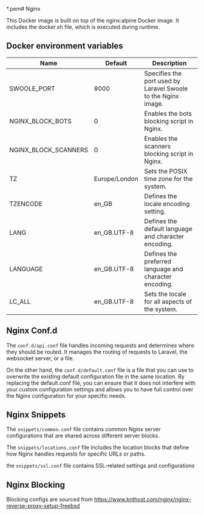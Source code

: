*.pem# Nginx

This Docker image is built on top of the nginx:alpine Docker image. It includes the docker.sh file, which is executed during runtime.


## Docker environment variables


| Name | Default | Description |
| -------- | -------- | -------- |
| SWOOLE_PORT | 8000 | Specifies the port used by Laravel Swoole to the Nginx image. |
| NGINX_BLOCK_BOTS | 0 | Enables the bots blocking script in Nginx. |
| NGINX_BLOCK_SCANNERS | 0 | Enables the scanners blocking script in Nginx. |
| TZ | Europe/London | Sets the POSIX time zone for the system. |
| TZENCODE | en_GB | Defines the locale encoding setting. |
| LANG | en_GB.UTF-8 | Defines the default language and character encoding. |
| LANGUAGE | en_GB.UTF-8 | Defines the preferred language and character encoding. |
| LC_ALL | en_GB.UTF-8 | Sets the locale for all aspects of the system. |


## Nginx Conf.d

The `conf.d/api.conf` file handles incoming requests and determines where they should be routed. It manages the routing of requests to Laravel, the websocket server, or a file.

On the other hand, the `conf.d/default.conf` file is a file that you can use to overwrite the existing default configuration file in the same location. By replacing the default.conf file, you can ensure that it does not interfere with your custom configuration settings and allows you to have full control over the Nginx configuration for your specific needs.


## Nginx Snippets

The `snippets/common.conf` file contains common Nginx server configurations that are shared across different server blocks.

The `snippets/locations.conf` file includes the location blocks that define how Nginx handles requests for specific URLs or paths.

the `snippets/ssl.conf` file contains SSL-related settings and configurations


## Nginx Blocking

Blocking configs are sourced from https://www.knthost.com/nginx/nginx-reverse-proxy-setup-freebsd